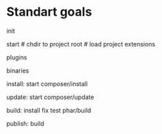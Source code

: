 Standart goals
==============

init

start
    # chdir to project root
    # load project extensions

plugins

binaries

install: start
    composer/install

update: start
    composer/update

build: install
    fix
    test
    phar/build

publish: build
